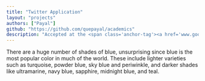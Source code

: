 ```yaml
---
title: "Twitter Application"
layout: "projects"
authors: ["Payal"]
github: "https://github.com/quepayal/academics"
description: "Accepted at the <span class='anchor-tag'><a href='www.google.com'>Science Journal</a></span> at San Fransisco, December 17th 2024"
---
```


There are a huge number of shades of blue, unsurprising since blue is the most popular color in much of the world. These include lighter varieties such as turquoise, powder blue, sky blue and periwinkle, and darker shades like ultramarine, navy blue, sapphire, midnight blue, and teal.